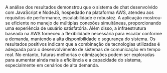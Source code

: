 A análise dos resultados demonstrou que o sistema de chat desenvolvido com JavaScript e NodeJS, hospedado na plataforma AWS, atendeu aos requisitos de performance, escalabilidade e robustez. A aplicação mostrou-se eficiente no manejo de múltiplas conexões simultâneas, proporcionando uma experiência de usuário satisfatória. Além disso, a infraestrutura baseada na AWS forneceu a flexibilidade necessária para escalar conforme a demanda, mantendo a alta disponibilidade e segurança do sistema.
Os resultados positivos indicam que a combinação de tecnologias utilizadas é adequada para o desenvolvimento de sistemas de comunicação em tempo real. No entanto, futuras melhorias e otimizações podem ser exploradas para aumentar ainda mais a eficiência e a capacidade do sistema, especialmente em cenários de alta demanda.
